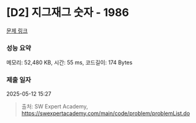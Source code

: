 # [D2] 지그재그 숫자 - 1986 

[문제 링크](https://swexpertacademy.com/main/code/problem/problemDetail.do?contestProbId=AV5PxmBqAe8DFAUq) 

### 성능 요약

메모리: 52,480 KB, 시간: 55 ms, 코드길이: 174 Bytes

### 제출 일자

2025-05-12 15:27



> 출처: SW Expert Academy, https://swexpertacademy.com/main/code/problem/problemList.do